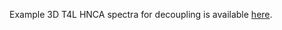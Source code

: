 Example 3D T4L HNCA spectra for decoupling is available [here](https://www.dropbox.com/s/ask4rk2ru3y5wfo/test.ft2?dl=0).  
